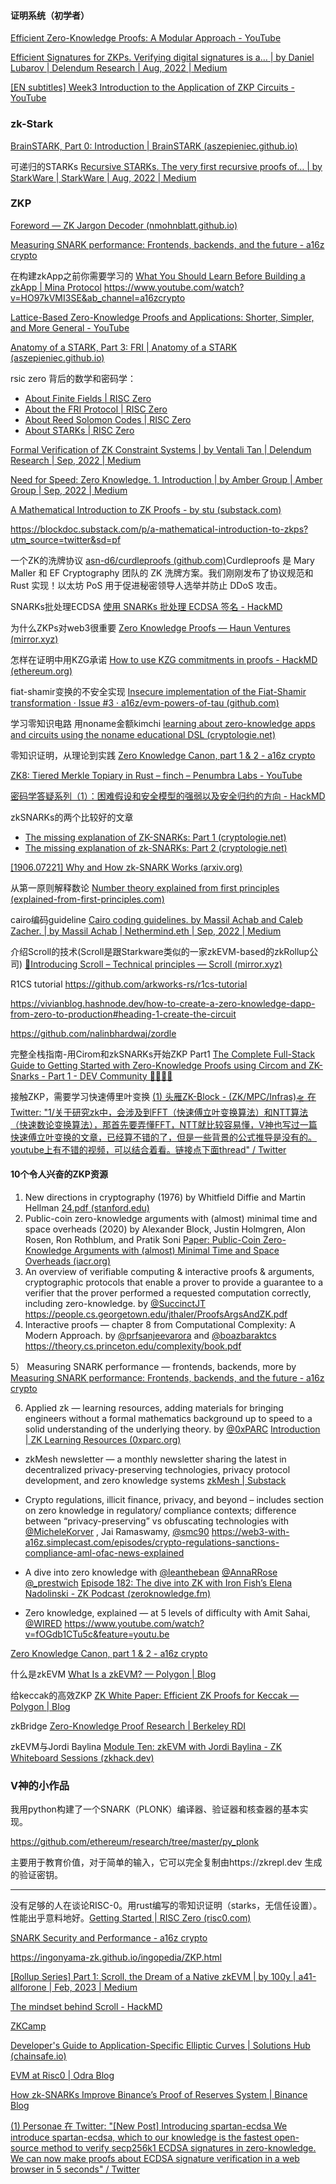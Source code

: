 #### 证明系统（初学者）

[Efficient Zero-Knowledge Proofs: A Modular Approach - YouTube](https://www.youtube.com/watch?v=8WVW5DCVQe0&list=PLgKuh-lKre10OEVNLH3t0QX0rIK8kK3tu&t=240s)

[Efficient Signatures for ZKPs. Verifying digital signatures is a… | by Daniel Lubarov | Delendum Research | Aug, 2022 | Medium](https://medium.com/delendum/efficient-signatures-for-zkps-d799c0477812)

[[EN subtitles] Week3 Introduction to the Application of ZKP Circuits - YouTube](https://www.youtube.com/watch?v=5yqkiPDCYL4)



### zk-Stark

[BrainSTARK, Part 0: Introduction | BrainSTARK (aszepieniec.github.io)](https://aszepieniec.github.io/stark-brainfuck/)

可递归的STARKs [Recursive STARKs. The very first recursive proofs of… | by StarkWare | StarkWare | Aug, 2022 | Medium](https://medium.com/starkware/recursive-starks-78f8dd401025)


### ZKP

[Foreword — ZK Jargon Decoder (nmohnblatt.github.io)](https://nmohnblatt.github.io/zk-jargon-decoder/foreword.html)

[Measuring SNARK performance: Frontends, backends, and the future - a16z crypto](https://a16zcrypto.com/measuring-snark-performance-frontends-backends-and-the-future/)

在构建zkApp之前你需要学习的  [What You Should Learn Before Building a zkApp | Mina Protocol](https://minaprotocol.com/blog/what-you-should-learn-before-building-a-zkapp)
https://www.youtube.com/watch?v=HO97kVMI3SE&ab_channel=a16zcrypto

[Lattice-Based Zero-Knowledge Proofs and Applications: Shorter, Simpler, and More General - YouTube](https://www.youtube.com/watch?v=2uVsVYtedVQ)

[Anatomy of a STARK, Part 3: FRI | Anatomy of a STARK (aszepieniec.github.io)](https://aszepieniec.github.io/stark-anatomy/fri)

rsic zero 背后的数学和密码学：

- [About Finite Fields | RISC Zero](https://www.risczero.com/docs/reference-docs/about-finite-fields)
- [About the FRI Protocol | RISC Zero](https://www.risczero.com/docs/reference-docs/about-fri)
- [About Reed Solomon Codes | RISC Zero](https://www.risczero.com/docs/reference-docs/about-rs-codes)
- [About STARKs | RISC Zero](https://www.risczero.com/docs/reference-docs/about-starks)


[Formal Verification of ZK Constraint Systems | by Ventali Tan | Delendum Research | Sep, 2022 | Medium](https://medium.com/delendum/formal-verification-of-zk-constraint-systems-ab22f17b0525)

[Need for Speed: Zero Knowledge. 1. Introduction | by Amber Group | Amber Group | Sep, 2022 | Medium](https://medium.com/amber-group/need-for-speed-zero-knowledge-1e29d4a82fcd)

[A Mathematical Introduction to ZK Proofs - by stu (substack.com)](https://blockdoc.substack.com/p/a-mathematical-introduction-to-zkps?utm_source=twitter&sd=pf)

https://blockdoc.substack.com/p/a-mathematical-introduction-to-zkps?utm_source=twitter&sd=pf



一个ZK的洗牌协议 [asn-d6/curdleproofs (github.com)](https://github.com/asn-d6/curdleproofs/)Curdleproofs 是 Mary Maller 和 EF Cryptography 团队的 ZK 洗牌方案。我们刚刚发布了协议规范和 Rust 实现！以太坊 PoS 用于促进秘密领导人选举并防止 DDoS 攻击。

SNARKs批处理ECDSA [使用 SNARKs 批处理 ECDSA 签名 - HackMD](https://hackmd.io/@Kurt-Pan/rJnYJ3pli)



为什么ZKPs对web3很重要 [Zero Knowledge Proofs — Haun Ventures (mirror.xyz)](https://mirror.xyz/haunventures.eth/FDS62fauwKbDs3e-4xsF8Ldy0lzZiKDetax1FCfxyJs)

怎样在证明中用KZG承诺 [How to use KZG commitments in proofs - HackMD (ethereum.org)](https://notes.ethereum.org/@dankrad/kzg_commitments_in_proofs)

fiat-shamir变换的不安全实现  [Insecure implementation of the Fiat-Shamir transformation · Issue #3 · a16z/evm-powers-of-tau (github.com)](https://github.com/a16z/evm-powers-of-tau/issues/3)

学习零知识电路 用noname金额kimchi
[learning about zero-knowledge apps and circuits using the noname educational DSL (cryptologie.net)](https://www.cryptologie.net/article/570/learning-about-zero-knowledge-apps-and-circuits-using-the-noname-educational-dsl/)

零知识证明，从理论到实践 [Zero Knowledge Canon, part 1 & 2 - a16z crypto](https://a16zcrypto.com/zero-knowledge-canon/)

[ZK8: Tiered Merkle Topiary in Rust – finch – Penumbra Labs - YouTube](https://www.youtube.com/watch?v=mHoe7lQMcxU&list=PLj80z0cJm8QFnY6VLVa84nr-21DNvjWH7)

[密码学答疑系列（1）：困难假设和安全模型的强弱以及安全归约的方向 - HackMD](https://hackmd.io/@Kurt-Pan/B1ZhpjAWj)

zkSNARKs的两个比较好的文章
- [The missing explanation of ZK-SNARKs: Part 1 (cryptologie.net)](https://www.cryptologie.net/article/507/the-missing-explanation-of-zk-snarks/)
- [The missing explanation of zk-SNARKs: Part 2 (cryptologie.net)](https://www.cryptologie.net/article/508/the-missing-explanation-of-zk-snarks-part-2/)

[[1906.07221] Why and How zk-SNARK Works (arxiv.org)](https://arxiv.org/abs/1906.07221)

从第一原则解释数论 [Number theory explained from first principles (explained-from-first-principles.com)](https://explained-from-first-principles.com/number-theory/)

cairo编码guideline [Cairo coding guidelines. by Massil Achab and Caleb Zacher. | by Massil Achab | Nethermind.eth | Sep, 2022 | Medium](https://medium.com/nethermind-eth/cairo-coding-guidelines-74eb6f4ee264)

介绍Scroll的技术(Scroll是跟Starkware类似的一家zkEVM-based的zkRollup公司) [📜Introducing Scroll – Technical principles — Scroll (mirror.xyz)](https://scroll.mirror.xyz/N7cAie4ul0PdSxNdv2FTqgMV2JEkhOJocsxfeqe4SFE)

R1CS tutorial
https://github.com/arkworks-rs/r1cs-tutorial

https://vivianblog.hashnode.dev/how-to-create-a-zero-knowledge-dapp-from-zero-to-production#heading-1-create-the-circuit

https://github.com/nalinbhardwaj/zordle

完整全栈指南-用Cirom和zkSNARKs开始ZKP Part1 [The Complete Full-Stack Guide to Getting Started with Zero-Knowledge Proofs using Circom and ZK-Snarks - Part 1 - DEV Community 👩‍💻👨‍💻](https://dev.to/tonyolendo/the-complete-full-stack-guide-to-getting-started-with-zero-knowledge-proofs-using-circom-and-zk-snarks-part-1-53gi)

接触ZKP，需要学习快速傅里叶变换 [(1) 头雁ZK-₿lock - (ZK/MPC/Infras)🛸 在 Twitter: "1/关于研究zk中，会涉及到FFT（快速傅立叶变换算法）和NTT算法（快速数论变换算法），那首先要弄懂FFT，NTT就比较容易懂，V神也写过一篇快速傅立叶变换的文章，已经算不错的了，但是一些背景的公式推导是没有的。youtube上有不错的视频，可以结合着看。链接点下面thread" / Twitter](https://twitter.com/alacheng/status/1571502942678810632)

#### 10个令人兴奋的ZKP资源 

1) New directions in cryptography (1976) by Whitfield Diffie and Martin Hellman [24.pdf (stanford.edu)](https://ee.stanford.edu/~hellman/publications/24.pdf)
2) Public-coin zero-knowledge arguments with (almost) minimal time and space overheads (2020) by Alexander Block, Justin Holmgren, Alon Rosen, Ron Rothblum, and Pratik Soni [Paper: Public-Coin Zero-Knowledge Arguments with (almost) Minimal Time and Space Overheads (iacr.org)](https://www.iacr.org/cryptodb/data/paper.php?pubkey=30645)
3) An overview of verifiable computing & interactive proofs & arguments, cryptographic protocols that enable a prover to provide a guarantee to a verifier that the prover performed a requested computation correctly, including zero-knowledge. by [@SuccinctJT](https://twitter.com/SuccinctJT) https://people.cs.georgetown.edu/jthaler/ProofsArgsAndZK.pdf
4) Interactive proofs — chapter 8 from Computational Complexity: A Modern Approach. by
[@prfsanjeevarora](https://twitter.com/prfsanjeevarora) and [@boazbaraktcs](https://twitter.com/boazbaraktcs) https://theory.cs.princeton.edu/complexity/book.pdf

5） Measuring SNARK performance — frontends, backends, more by [Measuring SNARK performance: Frontends, backends, and the future - a16z crypto](https://a16zcrypto.com/measuring-snark-performance-frontends-backends-and-the-future/)

6) Applied zk — learning resources, adding materials for bringing engineers without a formal mathematics background up to speed to a solid understanding of the underlying theory. by [@0xPARC](https://twitter.com/0xPARC) [Introduction | ZK Learning Resources (0xparc.org)](https://learn.0xparc.org/materials/intro/)

- zkMesh newsletter — a monthly newsletter sharing the latest in decentralized privacy-preserving technologies, privacy protocol development, and zero knowledge systems [zkMesh | Substack](https://zkmesh.substack.com/)

- Crypto regulations, illicit finance, privacy, and beyond – includes section on zero knowledge in regulatory/ compliance contexts; difference between “privacy-preserving” vs obfuscating technologies with [@MicheleKorver](https://twitter.com/MicheleKorver) , Jai Ramaswamy, [@smc90](https://twitter.com/smc90) https://web3-with-a16z.simplecast.com/episodes/crypto-regulations-sanctions-compliance-aml-ofac-news-explained

- A dive into zero knowledge with [@leanthebean](https://twitter.com/leanthebean) [@AnnaRRose](https://twitter.com/AnnaRRose) [@_prestwich](https://twitter.com/_prestwich) [Episode 182: The dive into ZK with Iron Fish’s Elena Nadolinski - ZK Podcast (zeroknowledge.fm)](https://zeroknowledge.fm/182-2/)
- Zero knowledge, explained — at 5 levels of difficulty with Amit Sahai, [@WIRED](https://twitter.com/WIRED) https://www.youtube.com/watch?v=fOGdb1CTu5c&feature=youtu.be

[Zero Knowledge Canon, part 1 & 2 - a16z crypto](https://a16zcrypto.com/zero-knowledge-canon/)


什么是zkEVM [What Is a zkEVM? — Polygon | Blog](https://blog.polygon.technology/what-is-a-zkevm/)

给keccak的高效ZKP [ZK White Paper: Efficient ZK Proofs for Keccak — Polygon | Blog](https://blog.polygon.technology/zk-white-paper-efficient-zk-proofs-for-keccak/)

zkBridge [Zero-Knowledge Proof Research | Berkeley RDI](https://rdi.berkeley.edu/zkp/zkBridge/zkBridge.html)

zkEVM与Jordi Baylina [Module Ten: zkEVM with Jordi Baylina - ZK Whiteboard Sessions (zkhack.dev)](https://zkhack.dev/whiteboard/module-ten/)

### V神的小作品

我用python构建了一个SNARK（PLONK）编译器、验证器和核查器的基本实现。

https://github.com/ethereum/research/tree/master/py_plonk

主要用于教育价值，对于简单的输入，它可以完全复制由https://zkrepl.dev 生成的验证密钥。

---

没有足够的人在谈论RISC-0。用rust编写的零知识证明（starks，无信任设置）。性能出乎意料地好。[Getting Started | RISC Zero (risc0.com)](https://www.risc0.com/docs)

[SNARK Security and Performance - a16z crypto](https://a16zcrypto.com/snark-security-and-performance/)


https://ingonyama-zk.github.io/ingopedia/ZKP.html 

[[Rollup Series] Part 1: Scroll, the Dream of a Native zkEVM | by 100y | a41-allforone | Feb, 2023 | Medium](https://medium.com/a41-ventures/rollup-series-part-1-scroll-the-dream-of-a-native-zkevm-d02a7d1bd45c)

[The mindset behind Scroll - HackMD](https://hackmd.io/@yezhang/B167uMZRs)

[ZKCamp](https://www.zkcamp.xyz/blog/what-is-a-zkp-anyway)

[Developer's Guide to Application-Specific Elliptic Curves | Solutions Hub (chainsafe.io)](https://solutions.chainsafe.io/blog/application-specific-curves/)

[EVM at Risc0 | Odra Blog](https://odra.dev/blog/evm-at-risc0/)

[How zk-SNARKs Improve Binance’s Proof of Reserves System | Binance Blog](https://www.binance.com/en/blog/ecosystem/how-zksnarks-improve-binances-proof-of-reserves-system-6654580406550811626?ref=R30T0FSD&utm_source=BinanceFacebook&utm_medium=GlobalSocial&utm_campaign=GlobalSocial)

[(1) Personae 在 Twitter: "[New Post] Introducing spartan-ecdsa We introduce spartan-ecdsa, which to our knowledge is the fastest open-source method to verify secp256k1 ECDSA signatures in zero-knowledge. We can now make proofs about ECDSA signature verification in a web browser in 5 seconds" / Twitter](https://twitter.com/personae_labs/status/1621575568109223936)

